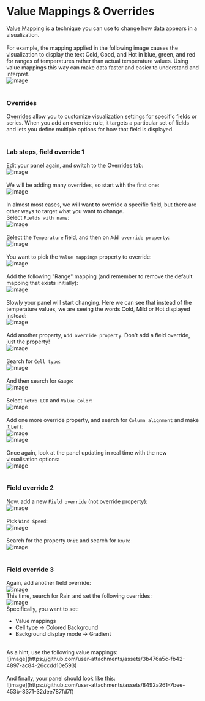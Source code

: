 # Value Mappings & Overrides
[Value Mapping](https://grafana.com/docs/grafana/latest/panels-visualizations/configure-value-mappings/) is a technique you can use to change how data appears in a visualization. 
<br/><br/>
For example, the mapping applied in the following image causes the visualization to display the text Cold, Good, and Hot in blue, green, and red for ranges of temperatures rather than actual temperature values. Using value mappings this way can make data faster and easier to understand and interpret.<br/>
![image](https://github.com/user-attachments/assets/c279b5d9-803b-465d-a9cb-9d6f2193e518)
<br/><br/>
### Overrides
[Overrides](https://grafana.com/docs/grafana/latest/panels-visualizations/configure-overrides/) allow you to customize visualization settings for specific fields or series. When you add an override rule, it targets a particular set of fields and lets you define multiple options for how that field is displayed.
<br/><br/>
### Lab steps, field override 1
Edit your panel again, and switch to the Overrides tab:<br/>
![image](https://github.com/user-attachments/assets/d6d06870-aad2-406a-8b90-2be3451f4adc)
<br/><br/>
We will be adding many overrides, so start with the first one:<br/>
![image](https://github.com/user-attachments/assets/28443841-b20c-436d-9596-994178a4b3eb)
<br/><br/>
In almost most cases, we will want to override a specific field, but there are other ways to target what you want to change.<br/>Select `Fields with name`:<br/>
![image](https://github.com/user-attachments/assets/bf77fd29-f46d-41ad-a905-21e58ddaebe0)
<br/><br/>
Select the `Temperature` field, and then on `Add override property`:<br/>
![image](https://github.com/user-attachments/assets/fe47103f-2a56-48ef-891d-364ffb0d0535)
<br/><br/>
You want to pick the `Value mappings` property to override:<br/>
![image](https://github.com/user-attachments/assets/f4366e3b-4d46-4a4e-a8dd-15b66cb8cfd9)
<br/><br/>
Add the following "Range" mapping (and remember to remove the default mapping that exists initially):<br/>
![image](https://github.com/user-attachments/assets/1844e291-04eb-4db4-a9ce-b398bfcd66ac)
<br/><br/>
Slowly your panel will start changing. Here we can see that instead of the temperature values, we are seeing the words Cold, Mild or Hot displayed instead:<br/>
![image](https://github.com/user-attachments/assets/d2e81532-a994-4ec4-af38-a4f7d10c15ea)
<br/><br/>
Add another property, `Add override property`. Don't add a field override, just the property!<br/>
![image](https://github.com/user-attachments/assets/c0d775a3-1caf-4d52-ae32-68b3b80d2a62)
<br/><br/>
Search for `Cell type`:<br/>
![image](https://github.com/user-attachments/assets/4c005039-c66a-4120-abeb-7f5042eeb6dd)
<br/><br/>
And then search for `Gauge`:<br/>
![image](https://github.com/user-attachments/assets/5a660afa-40de-4e52-a4d4-aabb8d3007cb)
<br/><br/>
Select `Retro LCD` and `Value Color`:<br/>
![image](https://github.com/user-attachments/assets/54c79e49-7d04-4161-8351-05df5a66ae31)
<br/><br/>
Add one more override property, and search for `Column alignment` and make it `Left`:<br/>
![image](https://github.com/user-attachments/assets/6f2276d2-b341-4d2e-ab37-4a8b8570264f)
<br/>
![image](https://github.com/user-attachments/assets/848d0b1a-55b0-4717-806f-b1294eaab6b8)
<br/><br/>
Once again, look at the panel updating in real time with the new visualisation options:<br/>
![image](https://github.com/user-attachments/assets/cad70f3f-8c08-4c61-9f43-73809d464694)
<br/><br/>

### Field override 2
Now, add a new `Field override` (not override property):<br/>
![image](https://github.com/user-attachments/assets/7c8e8605-c78a-43a5-b819-a40108767bf4)
<br/><br/>
Pick `Wind Speed`:<br/>
![image](https://github.com/user-attachments/assets/7b23a26e-29ef-40ff-9375-49c9b4863e53)
<br/><br/>
Search for the property `Unit` and search for `km/h`:<br/>
![image](https://github.com/user-attachments/assets/c408766f-aef1-41ee-b3d8-eaaeb7cbdb81)
<br></br>

### Field override 3
Again, add another field override:<br/>
![image](https://github.com/user-attachments/assets/7c8e8605-c78a-43a5-b819-a40108767bf4)
<br/>
This time, search for Rain and set the following overrides:<br/>
![image](https://github.com/user-attachments/assets/a50011c0-8e22-4fb7-bd0c-9c49322e1473)
<br/>
Specifically, you want to set:
- Value mappings
- Cell type -> Colored Background
- Background display mode -> Gradient
<br/>
As a hint, use the following value mappings:<br/>
![image](https://github.com/user-attachments/assets/3b476a5c-fb42-4897-ac84-26ccdd10e593)
<br/><br/>
And finally, your panel should look like this:<br/>
![image](https://github.com/user-attachments/assets/8492a261-7bee-453b-8371-32dee787fd7f)


